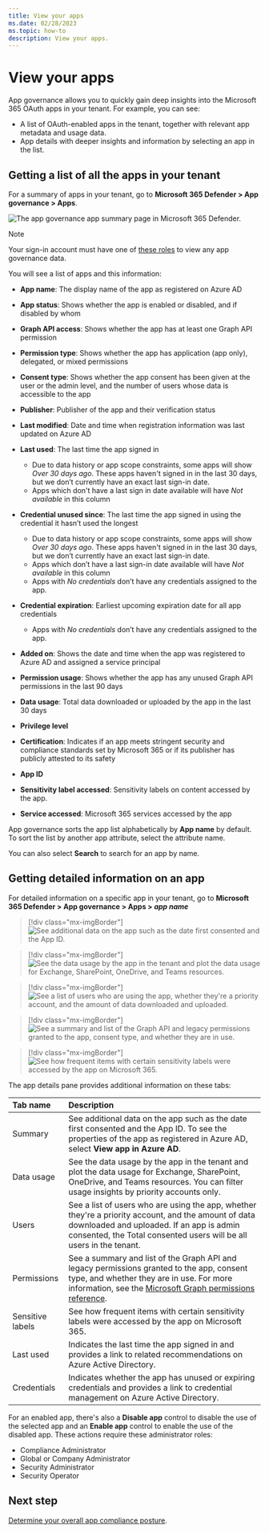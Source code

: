 ```yaml
---
title: View your apps
ms.date: 02/28/2023
ms.topic: how-to
description: View your apps.
---
```


# View your apps

App governance allows you to quickly gain deep insights into the Microsoft 365 OAuth apps in your tenant. For example, you can see:

- A list of OAuth-enabled apps in the tenant, together with relevant app metadata and usage data.
- App details with deeper insights and information by selecting an app in the list.

## Getting a list of all the apps in your tenant

For a summary of apps in your tenant, go to **Microsoft 365 Defender > App governance > Apps**.

![The app governance app summary page in Microsoft 365 Defender.](media/app-governance-visibility-insights-view-apps/appg-cc-apps.png)

>[!NOTE]
> Your sign-in account must have one of [these roles](app-governance-get-started.md#roles) to view any app governance data.
>

You will see a list of apps and this information:

- **App name**: The display name of the app as registered on Azure AD
- **App status**: Shows whether the app is enabled or disabled, and if disabled by whom
- **Graph API access**: Shows whether the app has at least one Graph API permission
- **Permission type**: Shows whether the app has application (app only), delegated, or mixed permissions
- **Consent type**: Shows whether the app consent has been given at the user or the admin level, and the number of users whose data is accessible to the app
- **Publisher**: Publisher of the app and their verification status
- **Last modified**: Date and time when registration information was last updated on Azure AD
- **Last used**: The last time the app signed in

  - Due to data history or app scope constraints, some apps will show *Over 30 days ago*. These apps haven't signed in in the last 30 days, but we don’t currently have an exact last sign-in date.
  - Apps which don't have a last sign in date available will have *Not available* in this column
- **Credential unused since**: The last time the app signed in using the credential it hasn’t used the longest

  - Due to data history or app scope constraints, some apps will show *Over 30 days ago*. These apps haven't signed in in the last 30 days, but we don’t currently have an exact last sign-in date.
  - Apps which don’t have a last sign-in date available will have *Not available* in this column
  - Apps with *No credentials* don’t have any credentials assigned to the app.
- **Credential expiration**: Earliest upcoming expiration date for all app credentials

  - Apps with *No credentials* don’t have any credentials assigned to the app.
- **Added on**: Shows the date and time when the app was registered to Azure AD and assigned a service principal
- **Permission usage**: Shows whether the app has any unused Graph API permissions in the last 90 days
- **Data usage**: Total data downloaded or uploaded by the app in the last 30 days
- **Privilege level**
- **Certification**: Indicates if an app meets stringent security and compliance standards set by Microsoft 365 or if its publisher has publicly attested to its safety
- **App ID**
- **Sensitivity label accessed**: Sensitivity labels on content accessed by the app.
- **Service accessed**: Microsoft 365 services accessed by the app

App governance sorts the app list alphabetically by **App name** by default. To sort the list by another app attribute, select the attribute name.

You can also select **Search** to search for an app by name.

## Getting detailed information on an app

For detailed information on a specific app in your tenant, go to **Microsoft 365 Defender > App governance > Apps > *app name***

> [!div class="mx-imgBorder"]
>![See additional data on the app such as the date first consented and the App ID.](media/app-governance-visibility-insights-view-apps/image2.png)

> [!div class="mx-imgBorder"]
>![See the data usage by the app in the tenant and plot the data usage for Exchange, SharePoint, OneDrive, and Teams resources.](media/app-governance-visibility-insights-view-apps/data-usage.png)

> [!div class="mx-imgBorder"]
>![See a list of users who are using the app, whether they're a priority account, and the amount of data downloaded and uploaded.](media/app-governance-visibility-insights-view-apps/users.png)

> [!div class="mx-imgBorder"]
>![See a summary and list of the Graph API and legacy permissions granted to the app, consent type, and whether they are in use.](media/app-governance-visibility-insights-view-apps/permissions.png)

> [!div class="mx-imgBorder"]
>![See how frequent items with certain sensitivity labels were accessed by the app on Microsoft 365.](media/app-governance-visibility-insights-view-apps/sensitive-labels-details.png)

The app details pane provides additional information on these tabs:

| Tab name | Description |
|:-------|:-----|
|Summary| See additional data on the app such as the date first consented and the App ID. To see the properties of the app as registered in Azure AD, select **View app in Azure AD**. |
|Data usage |See the data usage by the app in the tenant and plot the data usage for Exchange, SharePoint, OneDrive, and Teams resources. You can filter usage insights by priority accounts only. |
|Users |See a list of users who are using the app, whether they're a priority account, and the amount of data downloaded and uploaded. If an app is admin consented, the Total consented users will be all users in the tenant. |
|Permissions | See a summary and list of the Graph API and legacy permissions granted to the app, consent type, and whether they are in use. For more information, see the [Microsoft Graph permissions reference](/graph/permissions-reference). |
|Sensitive labels | See how frequent items with certain sensitivity labels were accessed by the app on Microsoft 365. |
|Last used | Indicates the last time the app signed in and provides a link to related recommendations on Azure Active Directory. |
| Credentials | Indicates whether the app has unused or expiring credentials and provides a link to credential management on Azure Active Directory. |

For an enabled app, there's also a **Disable app** control to disable the use of the selected app and an **Enable app** control to enable the use of the disabled app. These actions require these administrator roles:

- Compliance Administrator
- Global or Company Administrator
- Security Administrator
- Security Operator

## Next step

[Determine your overall app compliance posture](app-governance-visibility-insights-compliance-posture.md).
